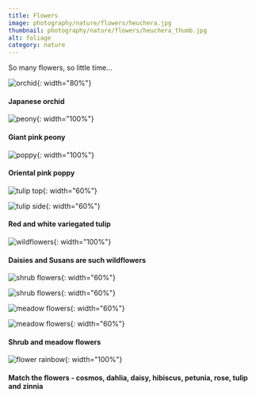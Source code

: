 ```yaml
---
title: Flowers
image: photography/nature/flowers/heuchera.jpg
thumbnail: photography/nature/flowers/heuchera_thumb.jpg
alt: foliage
category: nature
---
```


So many flowers, so little time...

![orchid](./assets/img/photography/nature/flowers/orchid.jpg){: width="80%"}

#### Japanese orchid

![peony](./assets/img/photography/nature/flowers/peony.jpg){: width="100%"}

#### Giant pink peony

![poppy](./assets/img/photography/nature/flowers/poppy.jpg){: width="100%"}

#### Oriental pink poppy

![tulip top](./assets/img/photography/nature/flowers/tulip_top.jpg){: width="60%"}

![tulip side](./assets/img/photography/nature/flowers/tulip_side.jpg){: width="60%"}

#### Red and white variegated tulip

![wildflowers](./assets/img/photography/nature/flowers/wildflowers.jpg){: width="100%"}

#### Daisies and Susans are such wildflowers

![shrub flowers](./assets/img/photography/nature/flowers/shrub1.jpg){: width="60%"}

![shrub flowers](./assets/img/photography/nature/flowers/shrub2.jpg){: width="60%"}

![meadow flowers](./assets/img/photography/nature/flowers/meadow1.jpg){: width="60%"}

![meadow flowers](./assets/img/photography/nature/flowers/meadow2.jpg){: width="60%"}

#### Shrub and meadow flowers

![flower rainbow](./assets/img/photography/nature/flowers/flower_rainbow.jpg){: width="100%"}

#### Match the flowers - cosmos, dahlia, daisy, hibiscus, petunia, rose, tulip and zinnia
